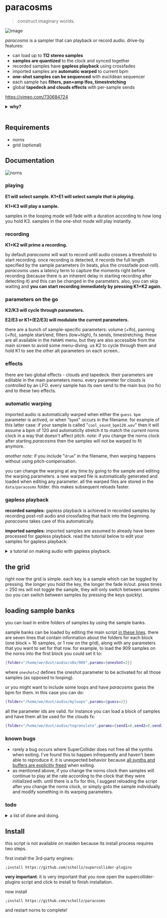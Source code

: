 # paracosms

> construct imaginary worlds.

![image](https://user-images.githubusercontent.com/6550035/179411170-6295d18b-ab4c-44a7-a2ae-e313dd24c0ba.png)

*paracosms* is a sampler that can playback or record audio. drive-by features:

- can load up to **112 stereo samples**
- **samples are quantized** to the clock and synced together
- recorded samples have **gapless playback** using crossfades
- imported samples are **automatic warped** to current bpm
- **one-shot samples can be sequenced** with euclidean sequencer
- each sample has **filters, pan+amp lfos, timestretching**
- global **tapedeck and clouds effects** with per-sample sends 


https://vimeo.com/730684724

<details><summary><strong>why?</strong></summary><br>

between april and june 2022 I made music primarily with [scripts][], SuperCollider, sox and random pre-recorded samples from other musicians. this endeavor culminated in [an album of 100 songs][DevelopingAnAlbum]. (more on that [here][]).

eventually I got the itch to make my workflow with samples more interactive, more performable, more *real-time*. so I put together a SuperCollider class I called "[paracosms][]" which is essentially >100 synchronized turntables that can be switched between one-shots and quantized loops. 

initially I took a bunch of samples I collected and threw them into the grid with a thin norns wrapper around this SuperCollider paracosms class. it was [very fun][VeryFun]. 

I also played around with making a SuperCollider class to make a crossfading stereo recording system (like softcut). this became "[ouroborus][]".

without intending, I realized that I could combine ourborous with paracosms together into sampler/looper thing. norns became the glue for that - and it is now this *paracosms* script. 


</details>
<br>



## Requirements

- norns
- grid (optional)

## Documentation

![norns](https://user-images.githubusercontent.com/6550035/179410985-0ee42e5b-49e2-420d-8ef0-8107e49b42eb.jpg)

### playing

**E1 will select sample. K1+E1 will select sample *that is playing*.**

**K1+K3 will play a sample.** 


samples in the looping mode will fade with a duration according to how long you hold K3. samples in the one-shot mode will play instantly.

### recording

**K1+K2 will prime a recording.** 

by default *paracosms* will wait to record until audio crosses a threshold to start recording. once recording is detected, it records the full length specified by the sample parameters (in beats, plus the crossfade post-roll). *paracosms* uses a latency term to capture the moments right before recording (because there is an inherent delay in starting recording after detecting it) and this can be changed in the parameters. also, you can skip waiting and **you can start recording immediately by pressing K1+K2 again.**

### parameters on the go

**K2/K3 will cycle through parameters.** 

**E2/E3 or K1+(E2/E3) will modulate the current parameters.**

there are a bunch of sample-specific parameters: volume (+lfo), panning (+lfo), sample start/end, filters (low+high), fx sends, timestretching. these are all available in the `PARAMS` menu, but they are also accessible from the main screen to avoid some menu-diving. us K2 to cycle through them and hold K1 to see the other alt parameters on each screen..

### effects

there are two global effects - clouds and tapedeck. their parameters are editable in the main parameters menu. every parameter for clouds is controlled by an LFO. every sample has its own send to the main bus (no fx) and to these two effects.

### automatic warping

imported audio is automatically warped when either the `guess bpm` parameter is actived, or when "`bpmX`" occurs in the filename. for example of this latter case: if your sample is called "`cool_sound_bpm120.wav`" then it will assume a bpm of 120 and automaticlly stretch it to match the current norns clock in a way that doesn't affect pitch. _note:_ if you change the norns clock after starting *paracosms* then the samples will not be warped to fit anymore.  

_another note:_ if you include "`drum`" in the filename, then warping happens without using pitch-compensation.

you can change the warping at any time by going to the sample and editing the warping parameters. a new warped file is automatically generated and loaded when editing any parameter. all the warped files are stored in the `data/paracosms` folder. this makes subsequent reloads faster.

### gapless playback

**recorded samples:** gapless playback is achieved in recorded samples by recording post-roll audio and crossfading that back into the beginning. *paracosms* takes care of this automatically.

**imported samples:** imported samples are assumed to already have been processed for gapless playback. read the tutorial below to edit your samples for gapless playback:

<details><summary>a tutorial on making audio with gapless playback.</summary><br>

I created [a tool to automatically make seamless loops][AToolToAutomaticallyMakeSeamless] out of audio. to use this tool simply rename your file to include `bpmX` in the filename (where `X` is the source bpm of the file). for example, a 120 bpm file, "`drums.wav`" would be renamed "`drums_bpm120.wav`". then install `seamlessloop` by running this in maiden:

```
os.execute("wget -P /tmp/ https://github.com/schollz/seamlessloop/releases/download/v0.1.1/seamlessloop_0.1.1_Linux-RaspberryPi.deb && sudo dpkg --install /tmp/seamlessloop*.deb && seamlessloop --version")
```

now you can run `seamlessloop` on folders or files. for example:

```
os.execute("seamlessloop --in-folder ~/dust/audio/loops --out-folder ~/dust/audio/quantized-loops")
```

this tool does one of two things: *if* the number of determined beats is greater than a multiple of 4 then those extra beats are used to crossfade and make a seamless sample. *otherwise*, if the number determined beats is slightly less than a multiple of 4 then a gap of silence is appended to the end and the endpoints are faded by 5 ms to reduce clicks.

</details>

## the grid

right now the grid is simple. each key is a sample which can be toggled by pressing. the longer you hold the key, the longer the fade in/out. press times < 250 ms will not toggle the sample, they will only switch between samples (so you can switch between samples by pressing the keys quickly). 

## loading sample banks

you can load in entire folders of samples by using the sample banks.

sample banks can be loaded by editing the main script [in these lines][InTheseLines]. there are seven lines that contain information about the folders for each block (one block = 16 samples, or 1 row on the grid), along with any parameters that you want to set for that row. for example, to load the 909 samples on the norns into the first block you could set it to:

```lua
{folder="/home/we/dust/audio/x0x/909",params={oneshot=2}}
```

where `oneshot=2` defines the oneshot parameter to be activated for all those samples (as opposed to looping).

or you might want to include some loops and have *paracosms* guess the bpm for them. in this case you can do:


```lua
{folder="/home/we/dust/audio/myloops",params={guess=2}}
```

all the parameter ids are valid. for instance you can load a block of samples and have them all be used for the clouds fx:


```lua
{folder="/home/we/dust/audio/togranulate",params={send1=0,send2=0,send3=100}}
```

### known bugs

- rarely a bug occurs where SuperCollider does not free all the synths when exiting. I've found this to happen infrequently and haven't been able to reproduce it. it is unexpected behavior because [all synths and buffers are explicitly freed](https://github.com/schollz/paracosms/blob/main/lib/Paracosms.sc#L303-L308) when exiting.
- as mentioned above, if you change the norns clock then samples will continue to play at the rate according to the clock that they were initialized with. until there is a fix for this, I suggest reloading the script after you change the norns clock, or simply goto the sample individually and modify something in its warping parameters.


### todo

<details><summary>a list of done and doing.</summary>

- add option to record to a new track each time (available from ui)
- when changing send, untoggle sends
- add greyhole as another send
- add record countdown (using Stepper and Phasor bus that overrides the record trig)
- fix bugs
- add pattern recorded
- logarithm hold length?
- retrigger option for one-shot playback
- ~~try to guess bpm based on length of sample~~
- ~~add midi transports (for syncing)~~
- ~~load in the 808 kit by default as oneshot into the last row~~
- ~~add miclouds granulator~~
- ~~add euclideans~~
- ~~add global sync (syncs all synths and resets the main phasor)~~
- ~~add pan~~
- ~~add recording~~
- ~~make the first sample a metronome sample (store metronome)~~
- ~~redo grid~~
- ~~add option for number of beats to record~~
- ~~add options in for semitone change~~
- ~~add options in for speed change~~
- ~~add option to declare whether it is “drum” or “melodic”~~
- ~~when adding buf, check to see if syn is running with that id and replace its bufnum~~

</details>


## Install

this script is not available on maiden because its install process requires two steps.

first install the 3rd-party engines:

```
;install https://github.com/schollz/supercollider-plugins
```

**very important**: it is very important that you now open the supercollider-plugins script and click to install to finish installation.

now install

```
;install https://github.com/schollz/paracosms
```

and restart norns to complete!

[DevelopingAnAlbum]: https://infinitedigits.bandcamp.com/album/paracosms
[here]: https://llllllll.co/t/paracosms/56683
[paracosms]: https://github.com/schollz/paracosms/blob/main/lib/Paracosms.sc
[VeryFun]: https://www.instagram.com/p/CfogWyBFZ-V/
[ouroborus]: https://github.com/schollz/paracosms/blob/main/lib/Ouroboros.sc
[AToolToAutomaticallyMakeSeamless]: https://github.com/schollz/seamlessloop
[scripts]: https://github.com/schollz/raw
[InTheseLines]: https://github.com/schollz/paracosms/blob/4338e7306809f3051c482e87a62fd55aadf4c594/paracosms.lua#L24-L30
